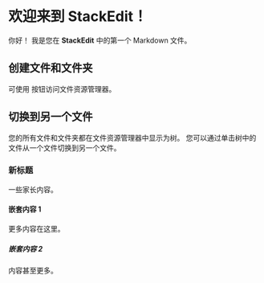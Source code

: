 # 欢迎来到 StackEdit！
你好！ 我是您在 **StackEdit** 中的第一个 Markdown 文件。
## 创建文件和文件夹
可使用 按钮访问文件资源管理器。
## 切换到另一个文件
您的所有文件和文件夹都在文件资源管理器中显示为树。 您可以通过单击树中的文件从一个文件切换到另一个文件。
### 新标题
一些家长内容。
#### 嵌套内容 1
更多内容在这里。
##### 嵌套内容 2
内容甚至更多。